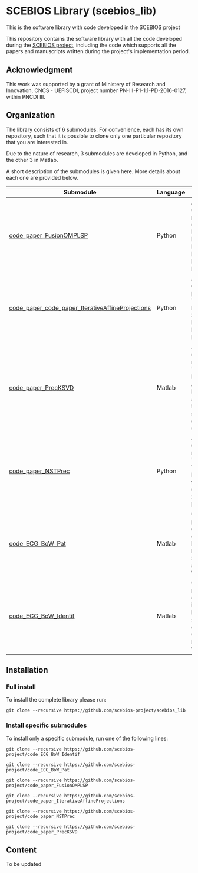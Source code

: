 # SCEBIOS Library (scebios_lib)
This is the software library with code developed in the SCEBIOS project

This repository contains the software library with all the code developed during the [SCEBIOS project](http://www.etti.legacy.tuiasi.ro/ncleju/scebios/),
including the code which supports all the papers and manuscripts written during the project's implementation period.

## Acknowledgment
This work was supported by a grant of Ministery of Research and Innovation, CNCS - UEFISCDI, project number PN-III-P1-1.1-PD-2016-0127, within PNCDI III.

## Organization
The library consists of 6 submodules. For convenience, each has its own repository, such that it is possible to clone only
one particular repository that you are interested in.

Due to the nature of research, 3 submodules are developed in Python, and the other 3 in Matlab.

A short description of the submodules is given here. More details about each one are provided below.

|    Submodule  |  Language  | Description  |
| ------------- | ---------- | ------------- |
|[code_paper_FusionOMPLSP](https://github.com/scebios-project/code_paper_FusionOMPLSP) | Python | Accompanying code for the paper "Fusion of Orthogonal Matching Pursuit and Least Squares Pursuit for Robust Sparse Recovery".|
|[code_paper_code_paper_IterativeAffineProjections](https://github.com/scebios-project/code_paper_code_paper_IterativeAffineProjections) | Python | Accompanying code for the paper "Spectrum Insensitive Sparse Recovery with Iterative Affine Projections".|
|[code_paper_PrecKSVD](https://github.com/scebios-project/code_paper_PrecKSVD) | Matlab | Accompanying code for the manuscript "Preconditioned K-SVD for ECG Anomaly Detection".  This also contains the code for sparse coding on multichannel signals.|
|[code_paper_NSTPrec](https://github.com/scebios-project/code_paper_NSTPrec) | Python | Accompanying code for the manuscript "Null Space Tuning and Preconditioning for Ill-Conditioned Sparse Recovery".|
|[code_ECG_BoW_Pat](https://github.com/scebios-project/code_ECG_BoW_Pat) | Matlab | Code for the project results on pathology detection from ECG signals based on Sparse COding and Bag-of-Words".|
|[code_ECG_BoW_Identif](https://github.com/scebios-project/code_ECG_BoW_Identif) | Matlab | Code for the project results on person identification based on ECG signals based on Sparse Coding and Bag-of-Words".|




## Installation

### Full install
To install the complete library please run:

```git clone --recursive https://github.com/scebios-project/scebios_lib```

### Install specific submodules
To install only a specific submodule, run one of the following lines:

```git clone --recursive https://github.com/scebios-project/code_ECG_BoW_Identif```

```git clone --recursive https://github.com/scebios-project/code_ECG_BoW_Pat```

```git clone --recursive https://github.com/scebios-project/code_paper_FusionOMPLSP```

```git clone --recursive https://github.com/scebios-project/code_paper_IterativeAffineProjections```

```git clone --recursive https://github.com/scebios-project/code_paper_NSTPrec```

```git clone --recursive https://github.com/scebios-project/code_paper_PrecKSVD```

## Content
To be updated
